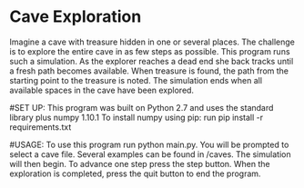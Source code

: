 # Cave Exploration
Imagine a cave with treasure hidden in one or several places. The challenge is to explore the entire cave in as few steps as possible.  This program runs such a simulation. As the explorer reaches a dead end she back tracks until a fresh path becomes available. When treasure is found, the path from the starting point to the treasure is noted. The simulation ends when all available spaces in the cave have been explored.

#SET UP:
This program was built on Python 2.7 and uses the standard library plus numpy 1.10.1
To install numpy using pip:
    run pip install -r requirements.txt

#USAGE:
To use this program run python main.py.  You will be prompted to select a cave file. Several examples can be found in /caves.  The simulation will then begin. To advance one step press the step button. When the exploration is completed, press the quit button to end the program.


